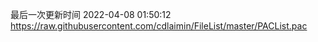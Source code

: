 最后一次更新时间 2022-04-08 01:50:12
https://raw.githubusercontent.com/cdlaimin/FileList/master/PACList.pac

